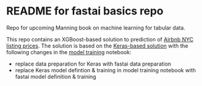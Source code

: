 # README for fastai basics repo

Repo for upcoming Manning book on machine learning for tabular data. 

This repo contains an XGBoost-based solution to prediction of [Airbnb NYC listing prices](https://www.kaggle.com/dgomonov/new-york-city-airbnb-open-data). The solution is based on the [Keras-based solution](https://github.com/ryanmark1867/deep_learning_basics) with the following changes in the [model training](https://github.com/ryanmark1867/fastai_basics/blob/master/notebooks/model_training.ipynb) notebook:
- replace data preparation for Keras with fastai data preparation
- replace Keras model defintion & training in model training notebook with fastai model definition & training




